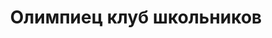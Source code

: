 ---
title: Олимпиец клуб школьников
address: '69104, г. Запорожье, ул. Олимпийская, 22'
phone:
  - (0612) 96-74-72
url: ''
about: ''
searchTitle: 'Олимпиец, 69104, г. Запорожье, ул. Олимпийская, 22'
tags:
  - Художественные школы
geometry:
  location:
    lat: 47.7756429
    lng: 35.2111097
  viewport:
    northeast:
      lat: 47.7769083302915
      lng: 35.2125622302915
    southwest:
      lat: 47.7742103697085
      lng: 35.2098642697085
place_id: ChIJndmpN91e3EARntpT-0pUuuA

---